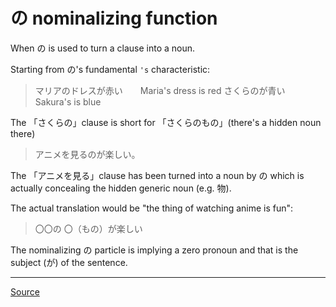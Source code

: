 # の nominalizing function

When の is used to turn a clause into a noun.

Starting from の's fundamental `'s` characteristic:
> マリアのドレスが赤い　　Maria's dress is red
> さくらのが青い　　　　　Sakura's is blue

The 「さくらの」clause is short for 「さくらのもの」(there's a hidden noun there)

> アニメを見るのが楽しい。

The 「アニメを見る」clause has been turned into a noun by の which is actually concealing the hidden generic noun (e.g. 物).

The actual translation would be "the thing of watching anime is fun":

> 〇〇の 〇（もの）が楽しい

The nominalizing の particle is implying a zero pronoun and that is the subject (が) of the sentence.


----

[Source](https://youtu.be/Bq3GO63D9bw)